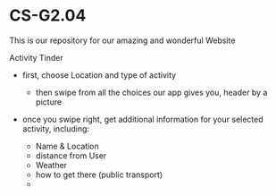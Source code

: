 # CS-G2.04
This is our repository for our amazing and wonderful Website

Activity Tinder 

- first, choose Location and type of activity 
  - then swipe from all the choices our app gives you, header by a picture 

- once you swipe right, get additional information for your selected activity, including:
  - Name & Location
  - distance from User
  - Weather 
  - how to get there (public transport)
  -